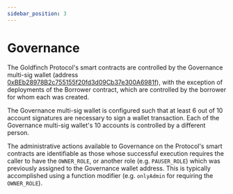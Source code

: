 ```yaml
---
sidebar_position: 3
---
```


# Governance

The Goldfinch Protocol's smart contracts are controlled by the Governance multi-sig wallet (address [0xBEb28978B2c755155f20fd3d09Cb37e300A6981f](https://etherscan.io/address/0xBEb28978B2c755155f20fd3d09Cb37e300A6981f)), with the exception of deployments of the Borrower contract, which are controlled by the borrower for whom each was created.

The Governance multi-sig wallet is configured such that at least 6 out of 10 account signatures are necessary to sign a wallet transaction. Each of the Governance multi-sig wallet's 10 accounts is controlled by a different person.

The administrative actions available to Governance on the Protocol's smart contracts are identifiable as those whose successful execution requires the caller to have the `OWNER_ROLE`, or another role (e.g. `PAUSER_ROLE`) which was previously assigned to the Governance wallet address. This is typically accomplished using a function modifier (e.g. `onlyAdmin` for requiring the `OWNER_ROLE`).
